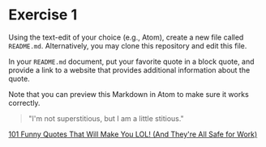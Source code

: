 # Exercise 1
Using the text-edit of your choice (e.g., Atom), create a new file called `README.md`. Alternatively, you may clone this repository and edit this file.

In your `README.md` document, put your favorite quote in a block quote, and provide a link to a website that provides additional information about the quote.

Note that you can preview this Markdown in Atom to make sure it works correctly.


>"I'm not superstitious, but I am a little stitious."

[101 Funny Quotes That Will Make You LOL! (And They're All Safe for Work)](https://parade.com/940913/parade/funny-quotes/)

